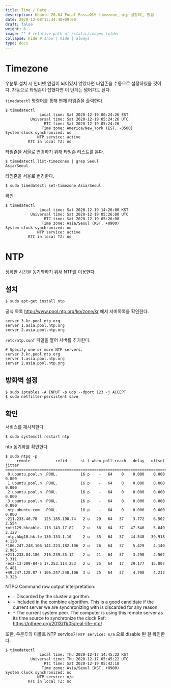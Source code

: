 ```yaml
---
title: Time / Date
description: Ubuntu 20.04 Focal Fossa에서 timezone, ntp 설정하는 방법
date: 2020-12-08T12:44:48+09:00
draft: false
weight: 6
image: "" # relative path of /static/images folder
collapse: hide # show | hide | always
type: docs
---
```


# Timezone

우분투 설치 시 인터넷 연결이 되어있지 않았다면 타임존을 수동으로 설정하였을 것이다. 자동으로 타임존이 잡혔다면 이 단계는 넘어가도 된다.

`timedatectl` 명령어를 통해 현재 타임존을 출력한다.

```
$ timedatectl
               Local time: Sat 2020-12-19 00:24:26 EST
           Universal time: Sat 2020-12-19 05:24:26 UTC
                 RTC time: Sat 2020-12-19 05:24:26
                Time zone: America/New_York (EST, -0500)
System clock synchronized: no
              NTP service: active
          RTC in local TZ: no
```

타임존을 서울로 변경하기 위해 타임존 리스트를 본다.

```
$ timedatectl list-timezones | grep Seoul
Asia/Seoul
```

타임존을 서울로 변경한다.

```
$ sudo timedatectl set-timezone Asia/Seoul
```

확인

```
$ timedatectl
               Local time: Sat 2020-12-19 14:26:00 KST
           Universal time: Sat 2020-12-19 05:26:00 UTC
                 RTC time: Sat 2020-12-19 05:26:00
                Time zone: Asia/Seoul (KST, +0900)
System clock synchronized: no
              NTP service: active
          RTC in local TZ: no
```

# NTP

정확한 시간을 동기화하기 위새 NTP를 이용한다.

## 설치

```
$ sudo apt-get install ntp
```

공식 목록 http://www.pool.ntp.org/ko/zone/kr 에서 서버목록을 확인한다.

```
server 3.kr.pool.ntp.org
server 1.asia.pool.ntp.org
server 2.asia.pool.ntp.org
```

`/etc/ntp.conf` 파일을 열어 서버를 추가한다.

```
# Specify one or more NTP servers.
server 3.kr.pool.ntp.org
server 1.asia.pool.ntp.org
server 2.asia.pool.ntp.org
```

## 방화벽 설정

```
$ sudo iptables -A INPUT -p udp --dport 123 -j ACCEPT
$ sudo netfilter-persistent save
```

## 확인

서비스를 재시작한다.

```
$ sudo systemctl restart ntp
```

ntp 동기화를 확인한다.

```
$ sudo ntpq -p
     remote           refid      st t when poll reach   delay   offset  jitter
==============================================================================
 0.ubuntu.pool.n .POOL.          16 p    -   64    0    0.000    0.000   0.000
 1.ubuntu.pool.n .POOL.          16 p    -   64    0    0.000    0.000   0.000
 2.ubuntu.pool.n .POOL.          16 p    -   64    0    0.000    0.000   0.000
 3.ubuntu.pool.n .POOL.          16 p    -   64    0    0.000    0.000   0.000
 ntp.ubuntu.com  .POOL.          16 p    -   64    0    0.000    0.000   0.000
-211.233.40.78   125.185.190.74   2 u   29   64   37    3.772    6.502   2.554
+ott129.hkcable. 118.143.17.82    2 u   38   64   37   47.540    5.049   2.128
-ntp.hkg10.hk.le 130.133.1.10     2 u   35   64   37   44.548   39.918   4.120
*106.247.248.106 141.223.182.106  2 u   26   64   37    5.429    4.140   2.985
+211.233.84.186  216.239.35.12    2 u   21   64   37    3.290    4.562   3.311
-ec2-13-209-84-5 17.253.114.253   2 u   25   64   17   29.177   15.007   6.481
+49.247.128.87 ( 106.247.248.106  3 u   25   64   37    4.708    4.212   3.323
```

NTPQ Command row output interpretation:

- `-` Discarded by the cluster algorithm.
- `+` Included in the combine algorithm. This is a good candidate if the current server we are synchronizing with is discarded for any reason.
- `*` The current system peer. The computer is using this remote server as its time source to synchronize the clock
  Ref: https://pthree.org/2013/11/05/real-life-ntp/

또한, 우분투의 디폴트 NTP service가 `NTP service: n/a` 으로 disable 된 걸 확인한다.

```
$ timedatectl
               Local time: Thu 2020-12-17 14:45:22 KST
           Universal time: Thu 2020-12-17 05:45:22 UTC
                 RTC time: Sat 2020-12-19 05:42:18
                Time zone: Asia/Seoul (KST, +0900)
System clock synchronized: no
              NTP service: n/a
          RTC in local TZ: no
```
